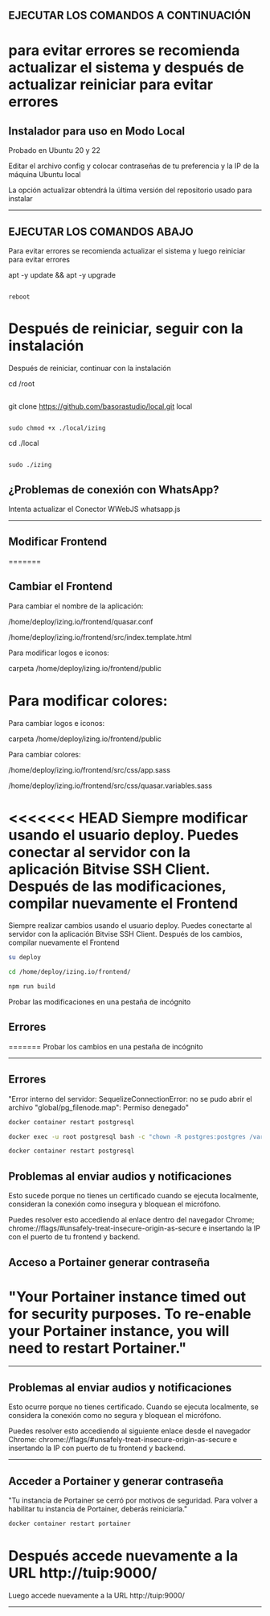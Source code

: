 
## EJECUTAR LOS COMANDOS A CONTINUACIÓN ##

para evitar errores se recomienda actualizar el sistema y después de actualizar reiniciar para evitar errores
=======
## Instalador para uso en Modo Local

Probado en Ubuntu 20 y 22

Editar el archivo config y colocar contraseñas de tu preferencia y la IP de la máquina Ubuntu local

La opción actualizar obtendrá la última versión del repositorio usado para instalar

---

## EJECUTAR LOS COMANDOS ABAJO ##

Para evitar errores se recomienda actualizar el sistema y luego reiniciar para evitar errores


apt -y update && apt -y upgrade
```

reboot
```


 
Después de reiniciar, seguir con la instalación
=======
Después de reiniciar, continuar con la instalación



cd /root
```

```
git clone https://github.com/basorastudio/local.git local

```

sudo chmod +x ./local/izing
```

cd ./local
```

sudo ./izing
```

## ¿Problemas de conexión con WhatsApp? ##

Intenta actualizar el Conector WWebJS whatsapp.js

---


## Modificar Frontend
=======
## Cambiar el Frontend


Para cambiar el nombre de la aplicación:

/home/deploy/izing.io/frontend/quasar.conf

/home/deploy/izing.io/frontend/src/index.template.html

Para modificar logos e iconos:

carpeta /home/deploy/izing.io/frontend/public

Para modificar colores:
=======
Para cambiar logos e iconos:

carpeta /home/deploy/izing.io/frontend/public

Para cambiar colores:


/home/deploy/izing.io/frontend/src/css/app.sass

/home/deploy/izing.io/frontend/src/css/quasar.variables.sass

<<<<<<< HEAD
Siempre modificar usando el usuario deploy. Puedes conectar al servidor con la aplicación Bitvise SSH Client. Después de las modificaciones, compilar nuevamente el Frontend
=======
Siempre realizar cambios usando el usuario deploy. Puedes conectarte al servidor con la aplicación Bitvise SSH Client. Después de los cambios, compilar nuevamente el Frontend


```bash
su deploy
```
```bash
cd /home/deploy/izing.io/frontend/
```
```bash
npm run build
```


Probar las modificaciones en una pestaña de incógnito

## Errores
=======
Probar los cambios en una pestaña de incógnito

---


## Errores

"Error interno del servidor: SequelizeConnectionError: no se pudo abrir el archivo \"global/pg_filenode.map\": Permiso denegado"

```bash
docker container restart postgresql
```
```bash
docker exec -u root postgresql bash -c "chown -R postgres:postgres /var/lib/postgresql/data"
```
```bash
docker container restart postgresql
```


## Problemas al enviar audios y notificaciones

Esto sucede porque no tienes un certificado cuando se ejecuta localmente, consideran la conexión como insegura y bloquean el micrófono.

Puedes resolver esto accediendo al enlace dentro del navegador Chrome; chrome://flags/#unsafely-treat-insecure-origin-as-secure e insertando la IP con el puerto de tu frontend y backend.

## Acceso a Portainer generar contraseña
"Your Portainer instance timed out for security purposes. To re-enable your Portainer instance, you will need to restart Portainer."
=======
---

## Problemas al enviar audios y notificaciones

Esto ocurre porque no tienes certificado. Cuando se ejecuta localmente, se considera la conexión como no segura y bloquean el micrófono.

Puedes resolver esto accediendo al siguiente enlace desde el navegador Chrome: chrome://flags/#unsafely-treat-insecure-origin-as-secure e insertando la IP con puerto de tu frontend y backend.

---

## Acceder a Portainer y generar contraseña

"Tu instancia de Portainer se cerró por motivos de seguridad. Para volver a habilitar tu instancia de Portainer, deberás reiniciarla."


```bash
docker container restart portainer
```


Después accede nuevamente a la URL http://tuip:9000/
=======
Luego accede nuevamente a la URL http://tuip:9000/

---

